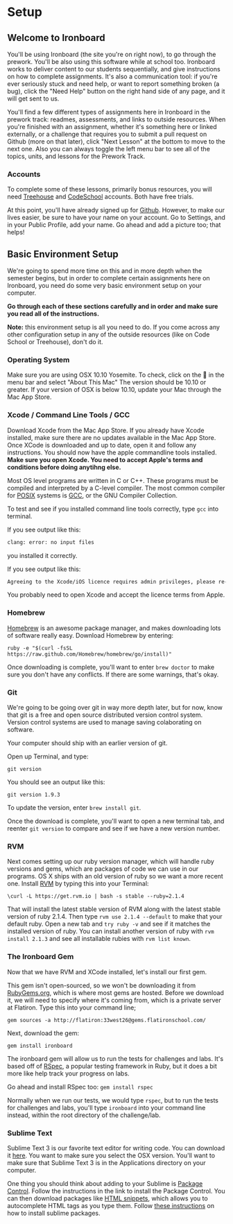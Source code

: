 # Setup

## Welcome to Ironboard

You'll be using Ironboard (the site you're on right now), to go through the prework. You'll be also using this software while at school too. Ironboard works to deliver content to our students sequentially, and give instructions on how to complete assignments. It's also a communication tool: if you're ever seriously stuck and need help, or want to report something broken (a bug), click the "Need Help" button on the right hand side of any page, and it will get sent to us.

You'll find a few different types of assignments here in Ironboard in the prework track: readmes, assessments, and links to outside resources. When you're finished with an assignment, whether it's something here or linked externally, or a challenge that requires you to submit a pull request on Github (more on that later), click "Next Lesson" at the bottom to move to the next one. Also you can always toggle the left menu bar to see all of the topics, units, and lessons for the Prework Track.

### Accounts

To complete some of these lessons, primarily bonus resources, you will need [Treehouse](http://teamtreehouse.com/) and [CodeSchool](http://www.codeschool.com/) accounts. Both have free trials. 

At this point, you'll have already signed up for [Github](https://github.com/). However, to make our lives easier, be sure to have your name on your account. Go to Settings, and in your Public Profile, add your name. Go ahead and add a picture too; that helps!

## Basic Environment Setup

We're going to spend more time on this and in more depth when the semester begins, but in order to complete certain assignments here on Ironboard, you need do some very basic environment setup on your computer.

**Go through each of these sections carefully and in order and make sure you read all of the instructions.**

**Note:** this environment setup is all you need to do. If you come across any other configuration setup in any of the outside resources (like on Code School or Treehouse), don't do it.

### Operating System

Make sure you are using OSX 10.10 Yosemite. To check, click on the  in the menu bar and select "About This Mac" The version should be 10.10 or greater. If your version of OSX is below 10.10, update your Mac through the Mac App Store.

### Xcode / Command Line Tools / GCC

Download Xcode from the Mac App Store. If you already have Xcode installed, make sure there are no updates available in the Mac App Store. Once XCode is downloaded and up to date, open it and follow any instructions. You should now have the apple commandline tools installed. **Make sure you open Xcode. You need to accept Apple's terms and conditions before doing anytihng else.**

Most OS level programs are written in C or C++. These programs must be compiled and interpreted by a C-level compiler. The most common compiler for [POSIX](http://en.wikipedia.org/wiki/POSIX) systems is [GCC](http://en.wikipedia.org/wiki/GNU_Compiler_Collection), or the GNU Compiler Collection.

To test and see if you installed command line tools correctly, type `gcc` into terminal.

If you see output like this: 

```bash
clang: error: no input files
```
you installed it correctly.

If you see output like this:
```bash
Agreeing to the Xcode/iOS licence requires admin privileges, please re-run as root via sudo.
```
You probably need to open Xcode and accept the licence terms from Apple. 

### Homebrew

[Homebrew](http://brew.sh/.) is an awesome package manager, and makes downloading lots of software really easy. Download Homebrew by entering:

```
ruby -e "$(curl -fsSL https://raw.github.com/Homebrew/homebrew/go/install)"
```

Once downloading is complete, you'll want to enter `brew doctor` to make sure you don't have any conflicts. If there are some warnings, that's okay.

### Git

We're going to be going over git in way more depth later, but for now, know that git is a free and open source distributed version control system. Version control systems are used to manage saving colaborating on software. 

Your computer should ship with an earlier version of git.

Open up Terminal, and type:

`git version`

You should see an output like this:

`git version 1.9.3`

To update the version, enter `brew install git`.

Once the download is complete, you'll want to open a new terminal tab, and reenter `git version` to compare and see if we have a new version number.

### RVM

Next comes setting up our ruby version manager, which will handle ruby versions and gems, which are packages of code we can use in our programs. OS X ships with an old version of ruby so we want a more recent one. Install [RVM](http://rvm.io/) by typing this into your Terminal:

`\curl -L https://get.rvm.io | bash -s stable --ruby=2.1.4`

That will install the latest stable version of RVM along with the latest stable version of ruby 2.1.4. Then type `rvm use 2.1.4 --default` to make that your default ruby. Open a new tab and `try ruby -v` and see if it matches the installed version of ruby. You can install another version of ruby with `rvm install 2.1.3` and see all installable rubies with `rvm list known`.

### The Ironboard Gem

Now that we have RVM and XCode installed, let's install our first gem.

This gem isn't open-sourced, so we won't be downloading it from [RubyGems.org](https://rubygems.org/), which is where most gems are hosted. Before we download it, we will need to specify where it's coming from, which is a private server at Flatiron. Type this into your command line;

`gem sources -a http://flatiron:33west26@gems.flatironschool.com/`

Next, download the gem:

`gem install ironboard`

The ironboard gem will allow us to run the tests for challenges and labs. It's based off of [RSpec](https://www.relishapp.com/rspec), a popular testing framework in Ruby, but it does a bit more like help track your progress on labs.

Go ahead and install RSpec too: `gem install rspec`

Normally when we run our tests, we would type `rspec`, but to run the tests for challenges and labs, you'll type `ironboard` into your command line instead, within the root directory of the challenge/lab.

### Sublime Text

Sublime Text 3 is our favorite text editor for writing code. You can download it [here](http://www.sublimetext.com/3). You want to make sure you select the OSX version. You'll want to make sure that Sublime Text 3 is in the Applications directory on your computer.

One thing you should think about adding to your Sublime is [Package Control](https://sublime.wbond.net/installation). Follow the instructions in the link to install the Package Control. You can then download packages like [HTML snippets](https://sublime.wbond.net/packages/HTML%20Snippets), which allows you to autocomplete HTML tags as you type them. Follow [these instructions](http://www.granneman.com/webdev/editors/sublime-text/packages/how-to-install-and-use-package-control/) on how to install sublime packages.
